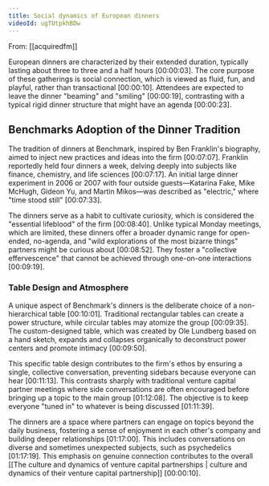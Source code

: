 ```yaml
---
title: Social dynamics of European dinners
videoId: ugTUtpkhBDw
---
```


From: [[acquiredfm]] <br/> 

European dinners are characterized by their extended duration, typically lasting about three to three and a half hours <a class="yt-timestamp" data-t="00:00:03">[00:00:03]</a>. The core purpose of these gatherings is social connection, which is viewed as fluid, fun, and playful, rather than transactional <a class="yt-timestamp" data-t="00:00:10">[00:00:10]</a>. Attendees are expected to leave the dinner "beaming" and "smiling" <a class="yt-timestamp" data-t="00:00:19">[00:00:19]</a>, contrasting with a typical rigid dinner structure that might have an agenda <a class="yt-timestamp" data-t="00:00:23">[00:00:23]</a>.

## Benchmarks Adoption of the Dinner Tradition

The tradition of dinners at Benchmark, inspired by Ben Franklin's biography, aimed to inject new practices and ideas into the firm <a class="yt-timestamp" data-t="00:07:07">[00:07:07]</a>. Franklin reportedly held four dinners a week, delving deeply into subjects like finance, chemistry, and life sciences <a class="yt-timestamp" data-t="00:07:17">[00:07:17]</a>. An initial large dinner experiment in 2006 or 2007 with four outside guests—Katarina Fake, Mike McHugh, Gideon Yu, and Martin Mikos—was described as "electric," where "time stood still" <a class="yt-timestamp" data-t="00:07:33">[00:07:33]</a>.

The dinners serve as a habit to cultivate curiosity, which is considered the "essential lifeblood" of the firm <a class="yt-timestamp" data-t="00:08:40">[00:08:40]</a>. Unlike typical Monday meetings, which are limited, these dinners offer a broader dynamic range for open-ended, no-agenda, and "wild explorations of the most bizarre things" partners might be curious about <a class="yt-timestamp" data-t="00:08:52">[00:08:52]</a>. They foster a "collective effervescence" that cannot be achieved through one-on-one interactions <a class="yt-timestamp" data-t="00:09:19">[00:09:19]</a>.

### Table Design and Atmosphere
A unique aspect of Benchmark's dinners is the deliberate choice of a non-hierarchical table <a class="yt-timestamp" data-t="00:10:01">[00:10:01]</a>. Traditional rectangular tables can create a power structure, while circular tables may atomize the group <a class="yt-timestamp" data-t="00:09:35">[00:09:35]</a>. The custom-designed table, which was created by Ole Lundberg based on a hand sketch, expands and collapses organically to deconstruct power centers and promote intimacy <a class="yt-timestamp" data-t="00:09:50">[00:09:50]</a>.

This specific table design contributes to the firm's ethos by ensuring a single, collective conversation, preventing sidebars because everyone can hear <a class="yt-timestamp" data-t="00:11:13">[00:11:13]</a>. This contrasts sharply with traditional venture capital partner meetings where side conversations are often encouraged before bringing up a topic to the main group <a class="yt-timestamp" data-t="01:12:08">[01:12:08]</a>. The objective is to keep everyone "tuned in" to whatever is being discussed <a class="yt-timestamp" data-t="01:11:39">[01:11:39]</a>.

The dinners are a space where partners can engage on topics beyond the daily business, fostering a sense of enjoyment in each other's company and building deeper relationships <a class="yt-timestamp" data-t="01:17:00">[01:17:00]</a>. This includes conversations on diverse and sometimes unexpected subjects, such as psychedelics <a class="yt-timestamp" data-t="01:17:19">[01:17:19]</a>. This emphasis on genuine connection contributes to the overall [[The culture and dynamics of venture capital partnerships | culture and dynamics of their venture capital partnership]] <a class="yt-timestamp" data-t="00:00:10">[00:00:10]</a>.